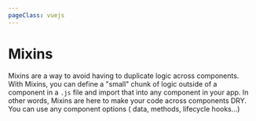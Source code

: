 ```yaml
---
pageClass: vuejs
---
```


# Mixins

Mixins are a way to avoid having to duplicate logic across components. With Mixins, you can define a "small" chunk of logic outside of a component in a `.js` file and import that into any component in your app. In other words, Mixins are here to make your code across components DRY. You can use any component options ( data, methods, lifecycle hooks...)

